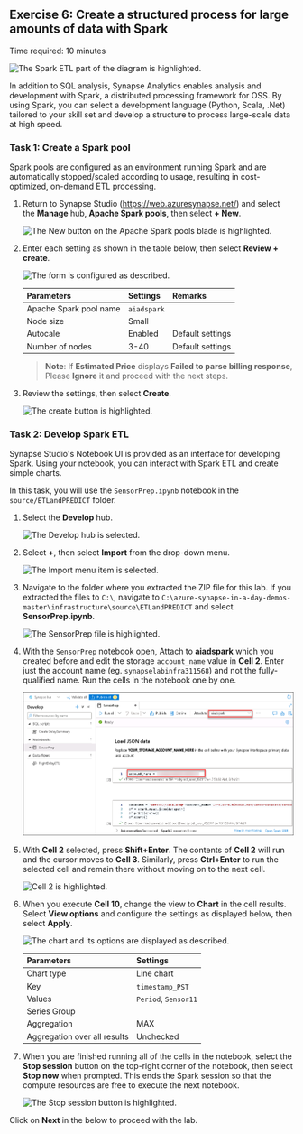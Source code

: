 ## Exercise 6: Create a structured process for large amounts of data with Spark

Time required: 10 minutes

![The Spark ETL part of the diagram is highlighted.](media/diagram-spark-etl.png "Spark ETL")

In addition to SQL analysis, Synapse Analytics enables analysis and development with Spark, a distributed processing framework for OSS. By using Spark, you can select a development language (Python, Scala, .Net) tailored to your skill set and develop a structure to process large-scale data at high speed.

### Task 1: Create a Spark pool

Spark pools are configured as an environment running Spark and are automatically stopped/scaled according to usage, resulting in cost-optimized, on-demand ETL processing.

1. Return to Synapse Studio (<https://web.azuresynapse.net/>) and select the **Manage** hub, **Apache Spark pools**, then select **+ New**.

    ![The New button on the Apache Spark pools blade is highlighted.](media/sp-new.png "Apache Spark pools: New")

2. Enter each setting as shown in the table below, then select **Review + create**.

    ![The form is configured as described.](media/sp-new-form.png "Create Apache Spark pool")

    | Parameters | Settings | Remarks |
    | --- | --- | --- |
    | Apache Spark pool name | `aiadspark` | |
    | Node size | Small | |
    | Autocale | Enabled | Default settings |
    | Number of nodes | 3-40 | Default settings |

    > **Note**: If **Estimated Price** displays **Failed to parse billing response**, Please **Ignore** it and proceed with the next steps.

3. Review the settings, then select **Create**.

    ![The create button is highlighted.](media/sp-new-review.png "Create")

### Task 2: Develop Spark ETL

Synapse Studio's Notebook UI is provided as an interface for developing Spark. Using your notebook, you can interact with Spark ETL and create simple charts.

In this task, you will use the `SensorPrep.ipynb` notebook in the `source/ETLandPREDICT` folder.

1. Select the **Develop** hub.

    ![The Develop hub is selected.](media/develop-hub.png "Develop hub")

2. Select **+**, then select **Import** from the drop-down menu.

    ![The Import menu item is selected.](media/develop-import.png "Import")

3. Navigate to the folder where you extracted the ZIP file for this lab. If you extracted the files to `C:\`, navigate to `C:\azure-synapse-in-a-day-demos-master\infrastructure\source\ETLandPREDICT` and select **SensorPrep.ipynb**.

    ![The SensorPrep file is highlighted.](media/sensorprep-file.png "Open")

4. With the `SensorPrep` notebook open, Attach to **aiadspark** which you created before and edit the storage `account_name` value in **Cell 2**. Enter just the account name (eg. `synapselabinfra311568`) and not the fully-qualified name. Run the cells in the notebook one by one.

    ![The account name variable is highlighted.](media/sensorprep-cell21.png "Edit Cell 2")

5. With **Cell 2** selected, press **Shift+Enter**. The contents of **Cell 2** will run and the cursor moves to **Cell 3**. Similarly, press **Ctrl+Enter** to run the selected cell and remain there without moving on to the next cell.

    ![Cell 2 is highlighted.](media/sensorprep-cell22-run.png "Run Cell 2")

6. When you execute **Cell 10**, change the view to **Chart** in the cell results. Select **View options** and configure the settings as displayed below, then select **Apply**.

    ![The chart and its options are displayed as described.](media/sensorprep-cell10.png "Cell 10 visualization")

    | Parameters | Settings |
    | --- | --- |
    | Chart type | Line chart |
    | Key | `timestamp_PST` |
    | Values | `Period`, `Sensor11` |
    | Series Group | |
    | Aggregation | MAX |
    | Aggregation over all results | Unchecked |

7. When you are finished running all of the cells in the notebook, select the **Stop session** button on the top-right corner of the notebook, then select **Stop now** when prompted. This ends the Spark session so that the compute resources are free to execute the next notebook.

    ![The Stop session button is highlighted.](media/notebook-stop-session.png "Stop session")

Click on **Next** in the below to proceed with the lab.

